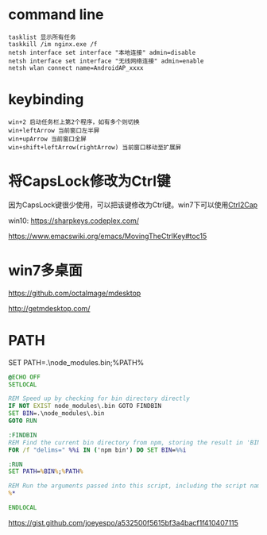 # command line

```
tasklist 显示所有任务
taskkill /im nginx.exe /f
netsh interface set interface "本地连接" admin=disable
netsh interface set interface "无线网络连接" admin=enable
netsh wlan connect name=AndroidAP_xxxx
```

# keybinding

```
win+2 启动任务栏上第2个程序，如有多个则切换
win+leftArrow 当前窗口左半屏
win+upArrow 当前窗口全屏
win+shift+leftArrow(rightArrow) 当前窗口移动至扩展屏
```

# 将CapsLock修改为Ctrl键

因为CapsLock键很少使用，可以把该键修改为Ctrl键。win7下可以使用[Ctrl2Cap](https://technet.microsoft.com/en-us/sysinternals/bb897578.aspx?f=255&MSPPError=-2147217396)

win10:
https://sharpkeys.codeplex.com/

https://www.emacswiki.org/emacs/MovingTheCtrlKey#toc15

# win7多桌面

https://github.com/octalmage/mdesktop

http://getmdesktop.com/

# PATH

SET PATH=.\node_modules\.bin;%PATH%

```bat
@ECHO OFF
SETLOCAL

REM Speed up by checking for bin directory directly
IF NOT EXIST node_modules\.bin GOTO FINDBIN
SET BIN=.\node_modules\.bin
GOTO RUN

:FINDBIN
REM Find the current bin directory from npm, storing the result in 'BIN'
FOR /f "delims=" %%i IN ('npm bin') DO SET BIN=%%i

:RUN
SET PATH=%BIN%;%PATH%

REM Run the arguments passed into this script, including the script name
%*

ENDLOCAL
```

https://gist.github.com/joeyespo/a532500f5615bf3a4bacf1f410407115